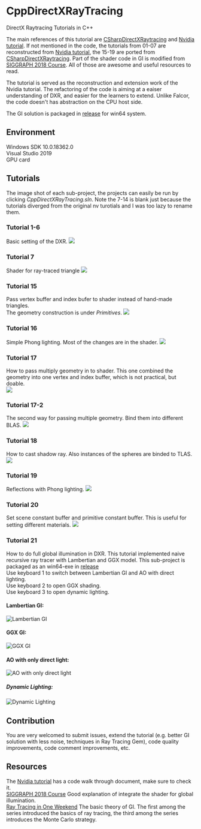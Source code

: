 # CppDirectXRayTracing
DirectX Raytracing Tutorials in C++

The main references of this tutorial are [CSharpDirectXRaytracing](https://github.com/Jorgemagic/CSharpDirectXRaytracing) and [Nvidia tutorial](https://github.com/NVIDIAGameWorks/DxrTutorials). If not mentioned in the code, the tutorials from 01-07 are reconstructed from [Nvidia tutorial](https://github.com/NVIDIAGameWorks/DxrTutorials), the 15-19 are ported from [CSharpDirectXRaytracing](https://github.com/Jorgemagic/CSharpDirectXRaytracing). Part of the shader code in GI is modified from [SIGGRAPH 2018 Course](http://intro-to-dxr.cwyman.org/). All of those are awesome and useful resources to read. 
 
The tutorial is served as the reconstruction and extension work of the Nvidia tutorial. The refactoring of the code is aiming at a eaiser understanding of DXR, and easier for the learners to extend. Unlike Falcor, the code doesn't has abstraction on the CPU host side.  

The GI solution is packaged in [release](https://github.com/qingqhua/CppDirectXRayTracing/releases) for win64 system.

## Environment 
Windows SDK 10.0.18362.0  
Visual Studio 2019  
GPU card  

## Tutorials
The image shot of each sub-project, the projects can easily be run by clicking *CppDirectXRayTracing.sln*. Note the 7-14 is blank just because the tutorials diverged from the original nv turotials and I was too lazy to rename them.

### Tutorial 1-6
Basic setting of the DXR.
![](https://github.com/qingqhua/CppDirectXRayTracing/blob/main/images/tutorial6.PNG?raw=true)

### Tutorial 7
Shader for ray-traced triangle
![](https://github.com/qingqhua/CppDirectXRayTracing/blob/main/images/tutorial7.PNG?raw=true)

### Tutorial 15
Pass vertex buffer and index bufer to shader instead of hand-made triangles.  
The geometry construction is under *Primitives*.
![](https://github.com/qingqhua/CppDirectXRayTracing/blob/main/images/tutorial15.PNG?raw=true)

### Tutorial 16
Simple Phong lighting. Most of the changes are in the shader.
![](https://github.com/qingqhua/CppDirectXRayTracing/blob/main/images/tutorial16.PNG?raw=true)

### Tutorial 17
How to pass multiply geometry in to shader. This one combined the geometry into one vertex and index buffer, which is not practical, but doable.  
![](https://github.com/qingqhua/CppDirectXRayTracing/blob/main/images/tutorial17.PNG?raw=true)  

### Tutorial 17-2
The second way for passing multiple geometry. Bind them into different BLAS.
![](https://github.com/qingqhua/CppDirectXRayTracing/blob/main/images/tutorial17-2.PNG?raw=true)

### Tutorial 18
How to cast shadow ray. Also instances of the spheres are binded to TLAS.
![](https://github.com/qingqhua/CppDirectXRayTracing/blob/main/images/tutorial18.PNG?raw=true)

### Tutorial 19
Reflections with Phong lighting. 
![](https://github.com/qingqhua/CppDirectXRayTracing/blob/main/images/tutorial19.PNG?raw=true)

### Tutorial 20
Set scene constant buffer and primitive constant buffer. This is useful for setting different materials.
![](https://github.com/qingqhua/CppDirectXRayTracing/blob/main/images/tutorial20.PNG?raw=true)

### Tutorial 21
How to do full global illumination in DXR. This tutorial implemented naive recursive ray tracer with Lambertian and GGX model. This sub-project is packaged as an win64-exe in [release](https://github.com/qingqhua/CppDirectXRayTracing/releases)   
Use keyboard 1 to switch between Lambertian GI and AO with direct lighting.  
Use keyboard 2 to open GGX shading.  
Use keyboard 3 to open dynamic lighting.  
#### Lambertian GI:
![Lambertian GI](https://github.com/qingqhua/CppDirectXRayTracing/blob/main/images/tutorial21-lambdertian.PNG?raw=true)  
#### GGX GI:
![GGX GI](https://github.com/qingqhua/CppDirectXRayTracing/blob/main/images/tutorial21-ggx.PNG?raw=true)

#### AO with only direct light:
![AO with only direct light](https://github.com/qingqhua/CppDirectXRayTracing/blob/main/images/tutorial21-ao.PNG)

##### Dynamic Lighting:
![Dynamic Lighting](https://github.com/qingqhua/CppDirectXRayTracing/blob/main/images/tutorial21-dynamiclight.PNG?raw=true)

## Contribution
You are very welcomed to submit issues, extend the tutorial (e.g. better GI solution with less noise, techniques in Ray Tracing Gem), code quality improvements, code comment improvements, etc.

## Resources
The [Nvidia tutorial](https://github.com/NVIDIAGameWorks/DxrTutorials) has a code walk through document, make sure to check it.  
[SIGGRAPH 2018 Course](http://intro-to-dxr.cwyman.org/) Good explanation of integrate the shader for global illumination.  
[Ray Tracing in One Weekend](https://raytracing.github.io/) The basic theory of GI. The first among the series introduced the basics of ray tracing, the third among the series introduces the Monte Carlo strategy.
